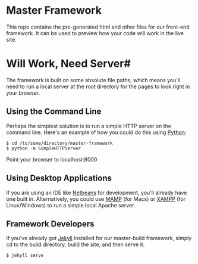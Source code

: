 Master Framework
================

This repo contains the pre-generated html and other files for our front-end framework. It can be used to preview how your code will work in the live site.

# Will Work, Need Server#

The framework is built on some absolute file paths, which means you'll need to run a local server at the root directory for the pages to look right in your browser.

## Using the Command Line ##

Perhaps the simplest solution is to run a simple HTTP server on the command line. Here's an example of how you could do this using [Python](http://www.linuxjournal.com/content/tech-tip-really-simple-http-server-python):

    $ cd /to/some/directory/master-framework
    $ python -m SimpleHTTPServer
    
Point your browser to localhost:8000

## Using Desktop Applications ##

If you are using an IDE like [Netbeans](https://netbeans.org/) for development, you'll already have one built in. Alternatively, you could use [MAMP](http://www.mamp.info/en/index.html) (for Macs) or [XAMPP](http://www.apachefriends.org/en/xampp.html) (for Linux/Windows) to run a simple local Apache server.

## Framework Developers ##

If you've already got [Jekyll](http://jekyllrb.com/docs/quickstart/) installed for our master-build framework, simply cd to the build directory, build the site, and then serve it.

    $ jekyll serve
